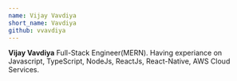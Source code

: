 ```yaml
---
name: Vijay Vavdiya
short_name: Vavdiya
github: vvavdiya
---
```


**Vijay Vavdiya**
Full-Stack Engineer(MERN). Having experiance on Javascript, TypeScript, NodeJs, ReactJs, React-Native, AWS Cloud Services.

